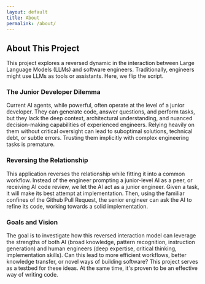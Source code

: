 ```yaml
---
layout: default
title: About
permalink: /about/
---
```


## About This Project

This project explores a reversed dynamic in the interaction between Large Language Models (LLMs) and software engineers. Traditionally, engineers might use LLMs as tools or assistants. Here, we flip the script.

### The Junior Developer Dilemma

Current AI agents, while powerful, often operate at the level of a junior developer. They can generate code, answer questions, and perform tasks, but they lack the deep context, architectural understanding, and nuanced decision-making capabilities of experienced engineers. Relying heavily on them without critical oversight can lead to suboptimal solutions, technical debt, or subtle errors. Trusting them implicitly with complex engineering tasks is premature.

### Reversing the Relationship

This application reverses the relationship while fitting it into a common workflow. Instead of the engineer prompting a junior-level AI as a peer, or receiving AI code review, we let the AI act as a junior engineer. Given a task, it will make its best attempt at implementation. Then, using the familiar confines of the Github Pull Request, the senior engineer can ask the AI to refine its code, working towards a solid implementation.

### Goals and Vision

The goal is to investigate how this reversed interaction model can leverage the strengths of both AI (broad knowledge, pattern recognition, instruction generation) and human engineers (deep expertise, critical thinking, implementation skills). Can this lead to more efficient workflows, better knowledge transfer, or novel ways of building software? This project serves as a testbed for these ideas. At the same time, it's proven to be an effective way of writing code.
